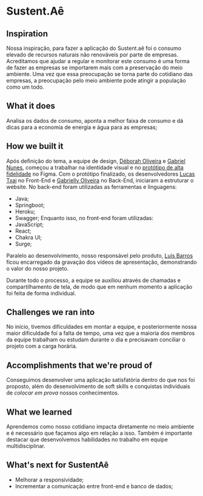 # Sustent.Aê

## Inspiration

Nossa inspiração, para fazer a aplicação do Sustent.aê foi o consumo elevado de recursos naturais não renováveis por parte de empresas. Acreditamos que ajudar a regular e monitorar este consumo é uma forma de fazer as empresas se importarem mais com a preservação do meio ambiente. Uma vez que essa preocupação se torna parte do cotidiano das empresas, a preocupação pelo meio ambiente pode atingir a população como um todo.

## What it does
Analisa os dados de consumo, aponta a melhor faixa de consumo e dá dicas para a economia de energia e água para as empresas;

## How we built it
Após definição do tema, a equipe de design, [Déborah Oliveira](https://www.github.com/deborah0liveira/) e [Gabriel Nunes](https://www.linkedin.com/in/gabrieldcnunes/), começou a trabalhar na identidade visual e no [protótipo de alta fidelidade](figma.com/file/u3dgIzCyF16qNJr17SYxST/Projeto-G18?node-id=2%3A41) no Figma.
Com o protótipo finalizado, os desenvolvedores [Lucas Txai](https://www.github.com/LTxai) no Front-End e [Gabrielly Oliveira](https://www.github.com/oliveiraGabsMaria) no Back-End, iniciaram a estruturar o website.
No back-end foram utilizadas as ferramentas e linguagens:
- Java;
- Springboot;
- Heroku;
- Swagger;
Enquanto isso, no front-end foram utilizadas:
- JavaScript;
- React;
- Chakra UI;
- Surge;

Paralelo ao desenvolvimento, nosso responsável pelo produto, [Luís Barros](https://www.linkedin.com/in/luis-barros-/) ficou encarregado da gravação dos vídeos de apresentação, demonstrando o valor do nosso projeto.

Durante todo o processo, a equipe se auxiliou através de chamadas e compartilhamento de tela, de modo que em nenhum momento a aplicação foi feita de forma individual.

## Challenges we ran into

No início, tivemos dificuldades em montar a equipe, e posteriormente nossa maior dificuldade foi a falta de tempo, uma vez que a maioria dos membros da equipe trabalham ou estudam durante o dia e precisavam conciliar o projeto com a carga horária.

## Accomplishments that we're proud of

Conseguimos desenvolver uma aplicação satisfatória dentro do que nos foi proposto, além do desenvolvimento de soft skills e conquistas individuais de _colocar em prova_ nossos conhecimentos.

## What we learned
Aprendemos como nosso cotidiano impacta diretamente no meio ambiente e é necessário que façamos algo em relação a isso. Também é importante destacar que desenvolvemos habilidades no trabalho em equipe multidisciplinar.

## What's next for SustentAê
- Melhorar a responsividade;
- Incrementar a comunicação entre front-end e banco de dados;
